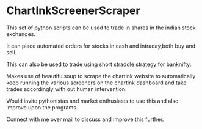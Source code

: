 # ChartInkScreenerScraper

This set of python scripts can be used to trade in shares in the indian stock exchanges.

It can place automated orders for stocks in cash and intraday,both buy and sell.

This can also be used to trade using short straddle strategy for banknifty.

Makes use of beautifulsoup to scrape the chartink website to automatically keep running the various screeners on the chartink dashboard and take trades
accordingly with out human intervention.

Would invite pythonistas and market enthusiasts to use this and also improve upon the programs.

Connect with me over mail to discuss and improve this further.
